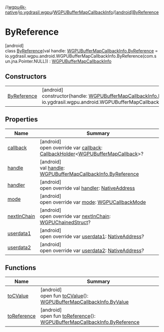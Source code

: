 //[wgpu4k-native](../../../../index.md)/[io.ygdrasil.wgpu](../../index.md)/[WGPUBufferMapCallbackInfo](../index.md)/[[android]ByReference](index.md)

# ByReference

[android]\
class [ByReference](index.md)(val handle: [WGPUBufferMapCallbackInfo.ByReference](../../../io.ygdrasil.wgpu.android/-w-g-p-u-buffer-map-callback-info/-by-reference/index.md) = io.ygdrasil.wgpu.android.WGPUBufferMapCallbackInfo.ByReference(com.sun.jna.Pointer.NULL)) : [WGPUBufferMapCallbackInfo](../index.md)

## Constructors

| | |
|---|---|
| [ByReference](-by-reference.md) | [android]<br>constructor(handle: [WGPUBufferMapCallbackInfo.ByReference](../../../io.ygdrasil.wgpu.android/-w-g-p-u-buffer-map-callback-info/-by-reference/index.md) = io.ygdrasil.wgpu.android.WGPUBufferMapCallbackInfo.ByReference(com.sun.jna.Pointer.NULL)) |

## Properties

| Name | Summary |
|---|---|
| [callback](callback.md) | [android]<br>open override var [callback](callback.md): [CallbackHolder](../../../ffi/-callback-holder/index.md)&lt;[WGPUBufferMapCallback](../../-w-g-p-u-buffer-map-callback/index.md)&gt;? |
| [handle](handle.md) | [android]<br>val [handle](handle.md): [WGPUBufferMapCallbackInfo.ByReference](../../../io.ygdrasil.wgpu.android/-w-g-p-u-buffer-map-callback-info/-by-reference/index.md) |
| [handler](handler.md) | [android]<br>open override val [handler](handler.md): [NativeAddress](../../../ffi/-native-address/index.md) |
| [mode](mode.md) | [android]<br>open override var [mode](mode.md): [WGPUCallbackMode](../../-w-g-p-u-callback-mode/index.md) |
| [nextInChain](next-in-chain.md) | [android]<br>open override var [nextInChain](next-in-chain.md): [WGPUChainedStruct](../../-w-g-p-u-chained-struct/index.md)? |
| [userdata1](userdata1.md) | [android]<br>open override var [userdata1](userdata1.md): [NativeAddress](../../../ffi/-native-address/index.md)? |
| [userdata2](userdata2.md) | [android]<br>open override var [userdata2](userdata2.md): [NativeAddress](../../../ffi/-native-address/index.md)? |

## Functions

| Name | Summary |
|---|---|
| [toCValue](../[android]to-c-value.md) | [android]<br>open fun [toCValue](../[android]to-c-value.md)(): [WGPUBufferMapCallbackInfo.ByValue](../../../io.ygdrasil.wgpu.android/-w-g-p-u-buffer-map-callback-info/-by-value/index.md) |
| [toReference](../to-reference.md) | [android]<br>open fun [toReference](../to-reference.md)(): [WGPUBufferMapCallbackInfo.ByReference](../../../io.ygdrasil.wgpu.android/-w-g-p-u-buffer-map-callback-info/-by-reference/index.md) |